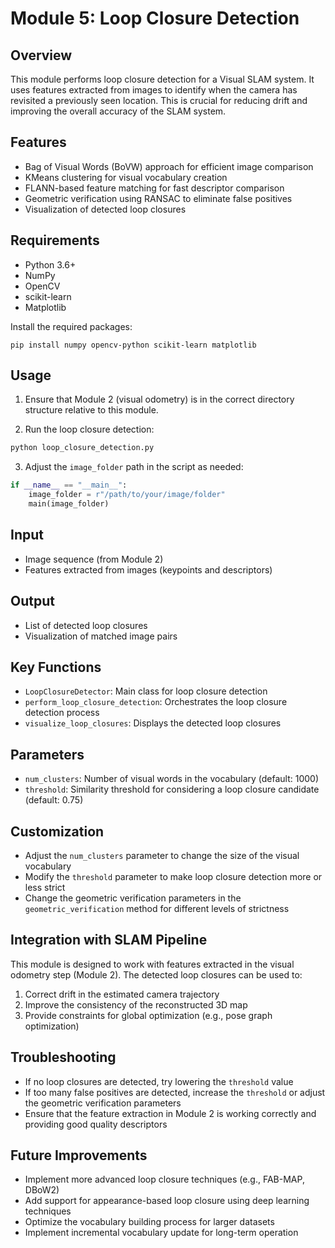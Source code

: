 # Module 5: Loop Closure Detection

## Overview

This module performs loop closure detection for a Visual SLAM system. It uses features extracted from images to identify when the camera has revisited a previously seen location. This is crucial for reducing drift and improving the overall accuracy of the SLAM system.

## Features

- Bag of Visual Words (BoVW) approach for efficient image comparison
- KMeans clustering for visual vocabulary creation
- FLANN-based feature matching for fast descriptor comparison
- Geometric verification using RANSAC to eliminate false positives
- Visualization of detected loop closures

## Requirements

- Python 3.6+
- NumPy
- OpenCV
- scikit-learn
- Matplotlib

Install the required packages:

```
pip install numpy opencv-python scikit-learn matplotlib
```

## Usage

1. Ensure that Module 2 (visual odometry) is in the correct directory structure relative to this module.

2. Run the loop closure detection:

```python
python loop_closure_detection.py
```

3. Adjust the `image_folder` path in the script as needed:

```python
if __name__ == "__main__":
    image_folder = r"/path/to/your/image/folder"
    main(image_folder)
```

## Input

- Image sequence (from Module 2)
- Features extracted from images (keypoints and descriptors)

## Output

- List of detected loop closures
- Visualization of matched image pairs

## Key Functions

- `LoopClosureDetector`: Main class for loop closure detection
- `perform_loop_closure_detection`: Orchestrates the loop closure detection process
- `visualize_loop_closures`: Displays the detected loop closures

## Parameters

- `num_clusters`: Number of visual words in the vocabulary (default: 1000)
- `threshold`: Similarity threshold for considering a loop closure candidate (default: 0.75)

## Customization

- Adjust the `num_clusters` parameter to change the size of the visual vocabulary
- Modify the `threshold` parameter to make loop closure detection more or less strict
- Change the geometric verification parameters in the `geometric_verification` method for different levels of strictness

## Integration with SLAM Pipeline

This module is designed to work with features extracted in the visual odometry step (Module 2). The detected loop closures can be used to:

1. Correct drift in the estimated camera trajectory
2. Improve the consistency of the reconstructed 3D map
3. Provide constraints for global optimization (e.g., pose graph optimization)

## Troubleshooting

- If no loop closures are detected, try lowering the `threshold` value
- If too many false positives are detected, increase the `threshold` or adjust the geometric verification parameters
- Ensure that the feature extraction in Module 2 is working correctly and providing good quality descriptors

## Future Improvements

- Implement more advanced loop closure techniques (e.g., FAB-MAP, DBoW2)
- Add support for appearance-based loop closure using deep learning techniques
- Optimize the vocabulary building process for larger datasets
- Implement incremental vocabulary update for long-term operation
